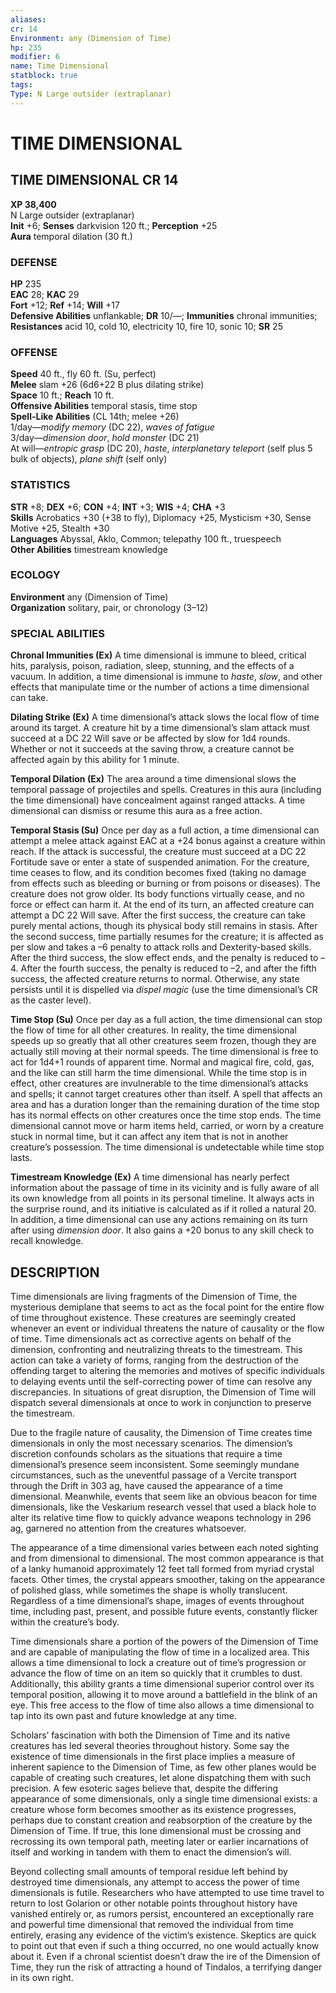 ```yaml
---
aliases: 
cr: 14
Environment: any (Dimension of Time)  
hp: 235
modifier: 6
name: Time Dimensional
statblock: true
tags: 
Type: N Large outsider (extraplanar)  
---
```

# TIME DIMENSIONAL
## TIME DIMENSIONAL CR 14

**XP 38,400**  
N Large outsider (extraplanar)  
**Init** +6; **Senses** darkvision 120 ft.; **Perception** +25  
**Aura** temporal dilation (30 ft.)

### DEFENSE

**HP** 235  
**EAC** 28; **KAC** 29  
**Fort** +12; **Ref** +14; **Will** +17  
**Defensive Abilities** unflankable; **DR** 10/—; **Immunities** chronal immunities; **Resistances** acid 10, cold 10, electricity 10, fire 10, sonic 10; **SR** 25  

### OFFENSE

**Speed** 40 ft., fly 60 ft. (Su, perfect)  
**Melee** slam +26 (6d6+22 B plus dilating strike)  
**Space** 10 ft.; **Reach** 10 ft.  
**Offensive Abilities** temporal stasis, time stop  
**Spell-Like Abilities** (CL 14th; melee +26)  
1/day—_modify memory_ (DC 22), _waves of fatigue_  
3/day—_dimension door_, _hold monster_ (DC 21)  
At will—_entropic grasp_ (DC 20), _haste_, _interplanetary teleport_ (self plus 5 bulk of objects), _plane shift_ (self only)

### STATISTICS

**STR** +8; **DEX** +6; **CON** +4; **INT** +3; **WIS** +4; **CHA** +3  
**Skills** Acrobatics +30 (+38 to fly), Diplomacy +25, Mysticism +30, Sense Motive +25, Stealth +30  
**Languages** Abyssal, Aklo, Common; telepathy 100 ft., truespeech  
**Other Abilities** timestream knowledge

### ECOLOGY

**Environment** any (Dimension of Time)  
**Organization** solitary, pair, or chronology (3–12)

### SPECIAL ABILITIES

**Chronal Immunities (Ex)** A time dimensional is immune to bleed, critical hits, paralysis, poison, radiation, sleep, stunning, and the effects of a vacuum. In addition, a time dimensional is immune to _haste_, _slow_, and other effects that manipulate time or the number of actions a time dimensional can take.

**Dilating Strike (Ex)** A time dimensional’s attack slows the local flow of time around its target. A creature hit by a time dimensional’s slam attack must succeed at a DC 22 Will save or be affected by slow for 1d4 rounds. Whether or not it succeeds at the saving throw, a creature cannot be affected again by this ability for 1 minute.

**Temporal Dilation (Ex)** The area around a time dimensional slows the temporal passage of projectiles and spells. Creatures in this aura (including the time dimensional) have concealment against ranged attacks. A time dimensional can dismiss or resume this aura as a free action.

**Temporal Stasis (Su)** Once per day as a full action, a time dimensional can attempt a melee attack against EAC at a +24 bonus against a creature within reach. If the attack is successful, the creature must succeed at a DC 22 Fortitude save or enter a state of suspended animation. For the creature, time ceases to flow, and its condition becomes fixed (taking no damage from effects such as bleeding or burning or from poisons or diseases). The creature does not grow older. Its body functions virtually cease, and no force or effect can harm it. At the end of its turn, an affected creature can attempt a DC 22 Will save. After the first success, the creature can take purely mental actions, though its physical body still remains in stasis. After the second success, time partially resumes for the creature; it is affected as per slow and takes a –6 penalty to attack rolls and Dexterity-based skills. After the third success, the slow effect ends, and the penalty is reduced to –4. After the fourth success, the penalty is reduced to –2, and after the fifth success, the affected creature returns to normal. Otherwise, any state persists until it is dispelled via _dispel magic_ (use the time dimensional’s CR as the caster level).

**Time Stop (Su)** Once per day as a full action, the time dimensional can stop the flow of time for all other creatures. In reality, the time dimensional speeds up so greatly that all other creatures seem frozen, though they are actually still moving at their normal speeds. The time dimensional is free to act for 1d4+1 rounds of apparent time. Normal and magical fire, cold, gas, and the like can still harm the time dimensional. While the time stop is in effect, other creatures are invulnerable to the time dimensional’s attacks and spells; it cannot target creatures other than itself. A spell that affects an area and has a duration longer than the remaining duration of the time stop has its normal effects on other creatures once the time stop ends. The time dimensional cannot move or harm items held, carried, or worn by a creature stuck in normal time, but it can affect any item that is not in another creature’s possession. The time dimensional is undetectable while time stop lasts.

**Timestream Knowledge (Ex)** A time dimensional has nearly perfect information about the passage of time in its vicinity and is fully aware of all its own knowledge from all points in its personal timeline. It always acts in the surprise round, and its initiative is calculated as if it rolled a natural 20. In addition, a time dimensional can use any actions remaining on its turn after using _dimension door_. It also gains a +20 bonus to any skill check to recall knowledge.

## DESCRIPTION

Time dimensionals are living fragments of the Dimension of Time, the mysterious demiplane that seems to act as the focal point for the entire flow of time throughout existence. These creatures are seemingly created whenever an event or individual threatens the nature of causality or the flow of time. Time dimensionals act as corrective agents on behalf of the dimension, confronting and neutralizing threats to the timestream. This action can take a variety of forms, ranging from the destruction of the offending target to altering the memories and motives of specific individuals to delaying events until the self-correcting power of time can resolve any discrepancies. In situations of great disruption, the Dimension of Time will dispatch several dimensionals at once to work in conjunction to preserve the timestream.

Due to the fragile nature of causality, the Dimension of Time creates time dimensionals in only the most necessary scenarios. The dimension’s discretion confounds scholars as the situations that require a time dimensional’s presence seem inconsistent. Some seemingly mundane circumstances, such as the uneventful passage of a Vercite transport through the Drift in 303 ag, have caused the appearance of a time dimensional. Meanwhile, events that seem like an obvious beacon for time dimensionals, like the Veskarium research vessel that used a black hole to alter its relative time flow to quickly advance weapons technology in 296 ag, garnered no attention from the creatures whatsoever.

The appearance of a time dimensional varies between each noted sighting and from dimensional to dimensional. The most common appearance is that of a lanky humanoid approximately 12 feet tall formed from myriad crystal facets. Other times, the crystal appears smoother, taking on the appearance of polished glass, while sometimes the shape is wholly translucent. Regardless of a time dimensional’s shape, images of events throughout time, including past, present, and possible future events, constantly flicker within the creature’s body.

Time dimensionals share a portion of the powers of the Dimension of Time and are capable of manipulating the flow of time in a localized area. This allows a time dimensional to lock a creature out of time’s progression or advance the flow of time on an item so quickly that it crumbles to dust. Additionally, this ability grants a time dimensional superior control over its temporal position, allowing it to move around a battlefield in the blink of an eye. This free access to the flow of time also allows a time dimensional to tap into its own past and future knowledge at any time.

Scholars’ fascination with both the Dimension of Time and its native creatures has led several theories throughout history. Some say the existence of time dimensionals in the first place implies a measure of inherent sapience to the Dimension of Time, as few other planes would be capable of creating such creatures, let alone dispatching them with such precision. A few esoteric sages believe that, despite the differing appearance of some dimensionals, only a single time dimensional exists: a creature whose form becomes smoother as its existence progresses, perhaps due to constant creation and reabsorption of the creature by the Dimension of Time. If true, this lone dimensional must be crossing and recrossing its own temporal path, meeting later or earlier incarnations of itself and working in tandem with them to enact the dimension’s will.

Beyond collecting small amounts of temporal residue left behind by destroyed time dimensionals, any attempt to access the power of time dimensionals is futile. Researchers who have attempted to use time travel to return to lost Golarion or other notable points throughout history have vanished entirely or, as rumors persist, encountered an exceptionally rare and powerful time dimensional that removed the individual from time entirely, erasing any evidence of the victim’s existence. Skeptics are quick to point out that even if such a thing occurred, no one would actually know about it. Even if a chronal scientist doesn’t draw the ire of the Dimension of Time, they run the risk of attracting a hound of Tindalos, a terrifying danger in its own right.
